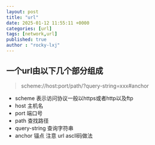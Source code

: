 ```yaml
---
layout: post
title: "url"
date: 2025-01-12 11:55:11 +0000
categories: [url]
tags: [network,url]
published: true
author : "rocky-lxj"
---
```

## 一个url由以下几个部分组成
> scheme://host:port/path/?query-string=xxx#anchor

- scheme 表示访问协议一般以https或者http以及ftp
- host 主机名
- port 端口号
- path 查找路径
- query-string 查询字符串
- anchor 锚点
注意 url ascll码做法

